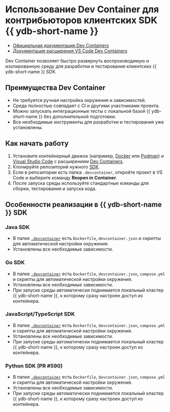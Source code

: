 # Использование Dev Container для контрибьюторов клиентских SDK {{ ydb-short-name }}

- [Официальная документация Dev Containers](https://containers.dev/)
- [Документация расширения VS Code Dev Containers](https://code.visualstudio.com/docs/devcontainers/containers)

Dev Container позволяет быстро развернуть воспроизводимую и изолированную среду для разработки и тестирования клиентских {{ ydb-short-name }} SDK.

## Преимущества Dev Container

- Не требуется ручная настройка окружения и зависимостей.
- Среда полностью совпадает с CI и другими участниками проекта.
- Можно запускать интеграционные тесты с локальной базой {{ ydb-short-name }} без дополнительной подготовки.
- Все необходимые инструменты для разработки и тестирования уже установлены.

## Как начать работу

1. Установите контейнерный движок (например, [Docker](https://www.docker.com/) или [Podman](https://podman.io/)) и [Visual Studio Code](https://code.visualstudio.com/) с расширением [Dev Containers](https://marketplace.visualstudio.com/items?itemName=ms-vscode-remote.remote-containers).
2. Клонируйте репозиторий нужного [SDK](https://github.com/ydb-platform?q=sdk).
3. Если в репозитории есть папка `.devcontainer`, откройте проект в VS Code и выберите команду **Reopen in Container**.
4. После запуска среды используйте стандартные команды для сборки, тестирования и запуска кода.

## Особенности реализации в {{ ydb-short-name }} SDK

### Java SDK
- В папке [`.devcontainer`](https://github.com/ydb-platform/ydb-java-sdk/tree/master/.devcontainer) есть `Dockerfile`, `devcontainer.json` и скрипты для автоматической настройки окружения.
- Установлены все необходимые зависимости.

### Go SDK
- В папке [`.devcontainer`](https://github.com/ydb-platform/ydb-go-sdk/tree/master/.devcontainer) есть `Dockerfile`, `devcontainer.json`, `compose.yml` и скрипты для автоматической настройки окружения.
- Установлены все необходимые зависимости.
- При запуске среды автоматически поднимается локальный кластер {{ ydb-short-name }}, к которому сразу настроен доступ из контейнера.

### JavaScript/TypeScript SDK
- В папке [`.devcontainer`](https://github.com/ydb-platform/ydb-js-sdk/tree/main/.devcontainer) есть `Dockerfile`, `devcontainer.json`, `compose.yml` и скрипты для автоматической настройки окружения.
- Установлены все необходимые зависимости.
- При запуске среды автоматически поднимается локальный кластер {{ ydb-short-name }}, к которому сразу настроен доступ из контейнера.

### Python SDK (PR #590)
- В папке [`.devcontainer`](https://github.com/ydb-platform/ydb-python-sdk/pull/590/files) есть `Dockerfile`, `devcontainer.json`, `compose.yml` и скрипты для автоматической настройки окружения.
- Установлены все необходимые зависимости.
- При запуске среды автоматически поднимается локальный кластер {{ ydb-short-name }}, к которому сразу настроен доступ из контейнера.
